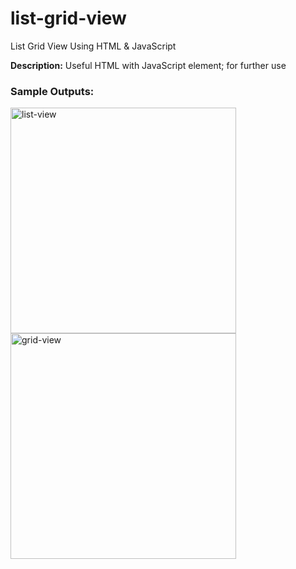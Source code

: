 # list-grid-view
List Grid View Using HTML &amp; JavaScript

**Description:** Useful HTML with JavaScript element; for further use

### Sample Outputs:
<img width="361" alt="list-view" src="https://user-images.githubusercontent.com/57902840/123101739-ee9dbe00-d466-11eb-8e11-abca10842b74.PNG">
<img width="361" alt="grid-view" src="https://user-images.githubusercontent.com/57902840/123101753-f2314500-d466-11eb-8cac-8d39cc0a705b.PNG">
